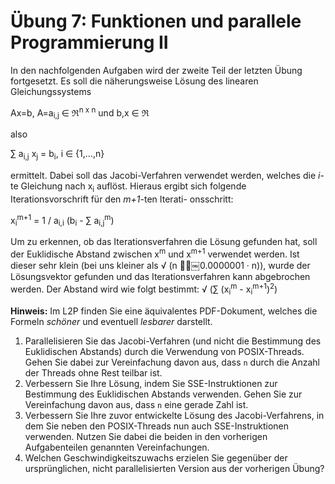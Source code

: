 # Übung 7: Funktionen und parallele Programmierung II

In den nachfolgenden Aufgaben wird der zweite Teil der letzten Übung fortgesetzt.
Es soll die näherungsweise Lösung des linearen Gleichungssystems

Ax=b, A=a<sub>i,j</sub> &isin; &real;<sup>n x n</sup> und b,x &isin; &real;
	
also

&sum; a<sub>i,j</sub> x<sub>j</sub> = b<sub>i</sub>, i &isin; {1,...,n}
	
ermittelt. Dabei soll das Jacobi-Verfahren verwendet werden, welches die *i*-te Gleichung nach x<sub>i</sub> auflöst. Hieraus ergibt sich folgende Iterationsvorschrift für den *m+1*-ten Iterati-onsschritt:

x<sub>i</sub><sup>m+1</sup> = 1 / a<sub>i,i</sub> (b<sub>i</sub> - &sum; a<sub>i,j</sub><sup>m</sup>)

Um zu erkennen, ob das Iterationsverfahren die Lösung gefunden hat, soll der Euklidische Abstand zwischen x<sup>m</sup> und x<sup>m+1</sup> verwendet werden. Ist dieser sehr klein (bei uns kleiner als &radic; (n 􏰄􏰂￼0.0000001 · n)), wurde der Lösungsvektor gefunden und das Iterationsverfahren kann abgebrochen werden. Der Abstand wird wie folgt bestimmt: &radic; (&sum; (x<sub>i</sub><sup>m</sup> - x<sub>i</sub><sup>m+1</sup>)<sup>2</sup>)

**Hinweis:** Im L2P finden Sie eine äquivalentes PDF-Dokument, welches die Formeln *schöner* und eventuell *lesbarer* darstellt. 

1. Parallelisieren Sie das Jacobi-Verfahren (und nicht die Bestimmung des Euklidischen Abstands) durch die Verwendung von POSIX-Threads. Gehen Sie dabei zur Vereinfachung davon aus, dass `n` durch die Anzahl der Threads ohne Rest teilbar ist.
2. Verbessern Sie Ihre Lösung, indem Sie SSE-Instruktionen zur Bestimmung des Euklidischen Abstands verwenden. Gehen Sie zur Vereinfachung davon aus, dass `n` eine gerade Zahl ist.
3. Verbessern Sie Ihre zuvor entwickelte Lösung des Jacobi-Verfahrens, in dem Sie neben den POSIX-Threads nun auch SSE-Instruktionen verwenden. Nutzen Sie dabei die beiden in den vorherigen Aufgabenteilen genannten Vereinfachungen.
4. Welchen Geschwindigkeitszuwachs erzielen Sie gegenüber der ursprünglichen, nicht parallelisierten Version aus der vorherigen Übung?